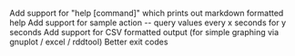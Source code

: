 Add support for "help [command]" which prints out markdown formatted help
Add support for sample action -- query values every x seconds for y seconds
Add support for CSV formatted output (for simple graphing via gnuplot / excel / rddtool)
Better exit codes
